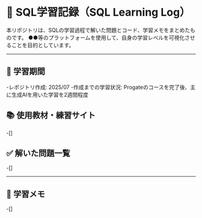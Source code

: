 # 📘 SQL学習記録（SQL Learning Log）

本リポジトリは、SQLの学習過程で解いた問題とコード、学習メモをまとめたものです。
●●等のプラットフォームを使用して、自身の学習レベルを可視化させることを目的としています。

---

## 📅 学習期間
-レポジトリ作成: 2025/07
 -作成までの学習状況: Progateのコースを完了後、主に生成AIを用いた学習を2週間程度
 
## 📚 使用教材・練習サイト
-[]

## ✅ 解いた問題一覧
-[]

---

## 📝 学習メモ
-[]
